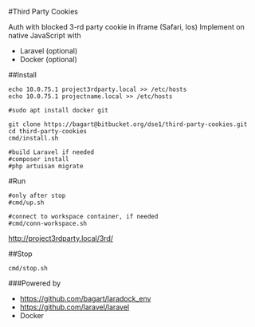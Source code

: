 #Third Party Cookies

Auth with blocked 3-rd party cookie in iframe (Safari, Ios)
Implement on native JavaScript
with
- Laravel (optional)
- Docker (optional)

##Install
```
echo 10.0.75.1 project3rdparty.local >> /etc/hosts
echo 10.0.75.1 projectname.local >> /etc/hosts

#sudo apt install docker git

git clone https://bagart@bitbucket.org/dse1/third-party-cookies.git
cd third-party-cookies
cmd/install.sh

#build Laravel if needed
#composer install
#php artuisan migrate
```

#Run
```
#only after stop
#cmd/up.sh

#connect to workspace container, if needed
#cmd/conn-workspace.sh
```
http://project3rdparty.local/3rd/


##Stop
```
cmd/stop.sh
```

###Powered by
 
- https://github.com/bagart/laradock_env
- https://github.com/laravel/laravel
- Docker
